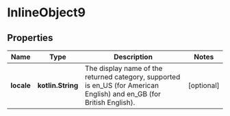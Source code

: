 
# InlineObject9

## Properties
Name | Type | Description | Notes
------------ | ------------- | ------------- | -------------
**locale** | **kotlin.String** | The display name of the returned category, supported is en_US (for American English) and en_GB (for British English). |  [optional]



